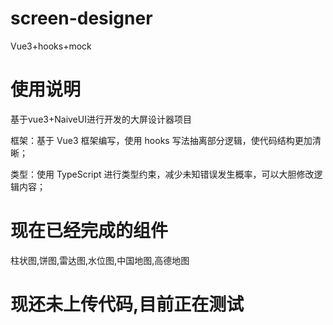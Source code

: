 # screen-designer
Vue3+hooks+mock

# 使用说明
基于vue3+NaiveUI进行开发的大屏设计器项目

框架：基于 Vue3 框架编写，使用 hooks 写法抽离部分逻辑，使代码结构更加清晰；

类型：使用 TypeScript 进行类型约束，减少未知错误发生概率，可以大胆修改逻辑内容；
 
# 现在已经完成的组件
 
 柱状图,饼图,雷达图,水位图,中国地图,高德地图
 
# 现还未上传代码,目前正在测试

